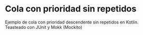 # Cola con prioridad sin repetidos
Ejemplo de cola con prioridad descendente sin repetidos en Kotlin. Teasteado con JUnit y Mokk (Mockito)
